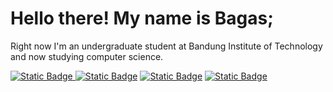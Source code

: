 # Hello there! My name is Bagas;

Right now I'm an undergraduate student at Bandung Institute of Technology and now studying computer science. 

<a href="https://www.linkedin.com/in/bagassambega"><img alt="Static Badge" src="https://img.shields.io/badge/Bagas_Sambega_Rosyada-Linkedin?style=fkat&logo=linkedin&labelColor=blue&logoColor=white&color=grey&label=Linkedin">
</a>
<a href="https://www.github.com/bagassambega"><img alt="Static Badge" src="https://img.shields.io/badge/bagassambega-Github?style=flat&logo=github&labelColor=black&logoColor=white&color=grey&label=Github"></a>
<a href="mailto:bagassambega@gmail.com"><img alt="Static Badge" src="https://img.shields.io/badge/bagassambega@gmail.com-Gmail?style=flat&logo=gmail&labelColor=red&logoColor=white&color=grey&label=Mail"></a>
<a href="instagram.com/bagasrosyada"><img alt="Static Badge" src="https://img.shields.io/badge/bagasrosyada-Gmail?style=flat&logo=instagram&labelColor=violet&logoColor=white&color=grey&label=Instagram"></a>
